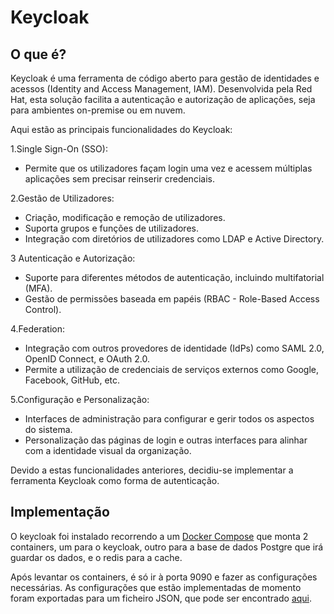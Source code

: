# Keycloak

## O que é?
Keycloak é uma ferramenta de código aberto para gestão de identidades e acessos (Identity and Access Management, IAM). Desenvolvida pela Red Hat, esta solução facilita a autenticação e autorização de aplicações, seja para ambientes on-premise ou em nuvem.

Aqui estão as principais funcionalidades do Keycloak:

1.Single Sign-On (SSO):

* Permite que os utilizadores façam login uma vez e acessem múltiplas aplicações sem precisar reinserir credenciais.

2.Gestão de Utilizadores:

* Criação, modificação e remoção de utilizadores.
* Suporta grupos e funções de utilizadores.
* Integração com diretórios de utilizadores como LDAP e Active Directory.

3 Autenticação e Autorização:

* Suporte para diferentes métodos de autenticação, incluindo multifatorial (MFA).
* Gestão de permissões baseada em papéis (RBAC - Role-Based Access Control).

4.Federation:

* Integração com outros provedores de identidade (IdPs) como SAML 2.0, OpenID Connect, e OAuth 2.0.
* Permite a utilização de credenciais de serviços externos como Google, Facebook, GitHub, etc.

5.Configuração e Personalização:

* Interfaces de administração para configurar e gerir todos os aspectos do sistema.
* Personalização das páginas de login e outras interfaces para alinhar com a identidade visual da organização.

Devido a estas funcionalidades anteriores, decidiu-se implementar a ferramenta Keycloak como forma de autenticação.

## Implementação

O keycloak foi instalado recorrendo a um [Docker Compose](../../Code/BE/KeycloakConfigs/docker-compose.yml) que monta 2 containers, um para o keycloak, outro para a base de dados Postgre que irá guardar os dados, e o redis para a cache.

Após levantar os containers, é só ir à porta 9090 e fazer as configurações necessárias.
As configurações que estão implementadas de momento foram exportadas para um ficheiro JSON, que pode ser encontrado [aqui](../../Code/BE/KeycloakConfigs/realm-jn-desofs-v4.json).
